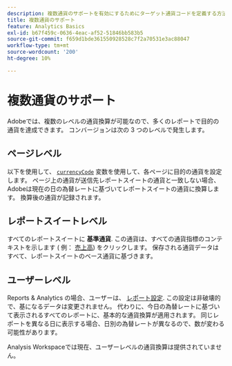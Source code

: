 ```yaml
---
description: 複数通貨のサポートを有効にするためにターゲット通貨コードを定義する方法について説明します。
title: 複数通貨のサポート
feature: Analytics Basics
exl-id: b67f459c-0636-4eac-af52-51846bb583b5
source-git-commit: f659d1bde361550928528c7f2a70531e3ac88047
workflow-type: tm+mt
source-wordcount: '200'
ht-degree: 10%

---
```


# 複数通貨のサポート

Adobeでは、複数のレベルの通貨換算が可能なので、多くのレポートで目的の通貨を達成できます。 コンバージョンは次の 3 つのレベルで発生します。

## ページレベル

以下を使用して、 [`currencyCode`](/help/implement/vars/config-vars/currencycode.md) 変数を使用して、各ページに目的の通貨を設定します。 ページ上の通貨が送信先レポートスイートの通貨と一致しない場合、Adobeは現在の日の為替レートに基づいてレポートスイートの通貨に換算します。 換算後の通貨が記録されます。

## レポートスイートレベル

すべてのレポートスイートに **基準通貨**. この通貨は、すべての通貨指標のコンテキストを示します ( 例： [売上高](/help/components/metrics/revenue.md)) をクリックします。 保存される通貨データはすべて、レポートスイートのベース通貨に基づきます。

## ユーザーレベル

Reports &amp; Analytics の場合、ユーザーは、 [レポート設定](/help/analyze/reports-analytics/report-settings.md). この設定は非破壊的で、基になるデータは変更されません。 代わりに、今日の為替レートに基づいて表示されるすべてのレポートに、基本的な通貨換算が適用されます。 同じレポートを異なる日に表示する場合、日別の為替レートが異なるので、数が変わる可能性があります。

Analysis Workspaceでは現在、ユーザーレベルの通貨換算は提供されていません。

